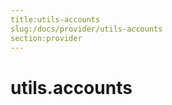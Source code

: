 ```yaml
---
title:utils-accounts
slug:/docs/provider/utils-accounts
section:provider
---
```

<a name="utils.accounts"></a>
# utils.accounts


